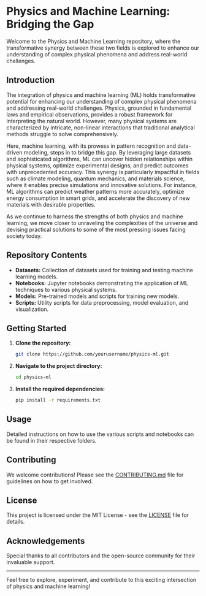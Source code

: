 # Physics and Machine Learning: Bridging the Gap

Welcome to the Physics and Machine Learning repository, where the transformative synergy between these two fields is explored to enhance our understanding of complex physical phenomena and address real-world challenges.

## Introduction

The integration of physics and machine learning (ML) holds transformative potential for enhancing our understanding of complex physical phenomena and addressing real-world challenges. Physics, grounded in fundamental laws and empirical observations, provides a robust framework for interpreting the natural world. However, many physical systems are characterized by intricate, non-linear interactions that traditional analytical methods struggle to solve comprehensively.

Here, machine learning, with its prowess in pattern recognition and data-driven modeling, steps in to bridge this gap. By leveraging large datasets and sophisticated algorithms, ML can uncover hidden relationships within physical systems, optimize experimental designs, and predict outcomes with unprecedented accuracy. This synergy is particularly impactful in fields such as climate modeling, quantum mechanics, and materials science, where it enables precise simulations and innovative solutions. For instance, ML algorithms can predict weather patterns more accurately, optimize energy consumption in smart grids, and accelerate the discovery of new materials with desirable properties.

As we continue to harness the strengths of both physics and machine learning, we move closer to unraveling the complexities of the universe and devising practical solutions to some of the most pressing issues facing society today.

## Repository Contents

- **Datasets:** Collection of datasets used for training and testing machine learning models.
- **Notebooks:** Jupyter notebooks demonstrating the application of ML techniques to various physical systems.
- **Models:** Pre-trained models and scripts for training new models.
- **Scripts:** Utility scripts for data preprocessing, model evaluation, and visualization.

## Getting Started

1. **Clone the repository:**
    ```bash
    git clone https://github.com/yourusername/physics-ml.git
    ```
2. **Navigate to the project directory:**
    ```bash
    cd physics-ml
    ```
3. **Install the required dependencies:**
    ```bash
    pip install -r requirements.txt
    ```

## Usage

Detailed instructions on how to use the various scripts and notebooks can be found in their respective folders.

## Contributing

We welcome contributions! Please see the [CONTRIBUTING.md](CONTRIBUTING.md) file for guidelines on how to get involved.

## License

This project is licensed under the MIT License - see the [LICENSE](LICENSE) file for details.

## Acknowledgements

Special thanks to all contributors and the open-source community for their invaluable support.

---

Feel free to explore, experiment, and contribute to this exciting intersection of physics and machine learning!
